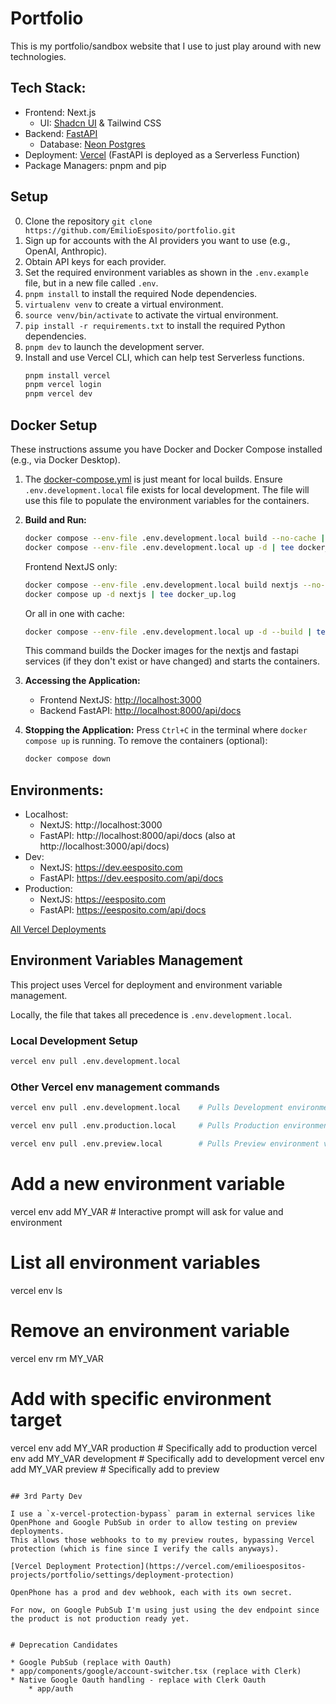 # Portfolio

This is my portfolio/sandbox website that I use to just play around with new technologies. 


## Tech Stack:
* Frontend: Next.js
    * UI: [Shadcn UI](https://ui.shadcn.com/docs) & Tailwind CSS
* Backend: [FastAPI](https://fastapi.tiangolo.com/)
    * Database: [Neon Postgres](https://neon.tech/)
* Deployment: [Vercel](https://vercel.com/) (FastAPI is deployed as a Serverless Function)
* Package Managers: pnpm and pip

## Setup

0. Clone the repository `git clone https://github.com/EmilioEsposito/portfolio.git`
1. Sign up for accounts with the AI providers you want to use (e.g., OpenAI, Anthropic).
2. Obtain API keys for each provider.
3. Set the required environment variables as shown in the `.env.example` file, but in a new file called `.env`.
4. `pnpm install` to install the required Node dependencies.
5. `virtualenv venv` to create a virtual environment.
6. `source venv/bin/activate` to activate the virtual environment.
7. `pip install -r requirements.txt` to install the required Python dependencies.
8. `pnpm dev` to launch the development server.
9. Install and use Vercel CLI, which can help test Serverless functions.
    ```bash
    pnpm install vercel
    pnpm vercel login
    pnpm vercel dev
    ```

## Docker Setup

These instructions assume you have Docker and Docker Compose installed (e.g., via Docker Desktop).

1. The [docker-compose.yml](docker-compose.yml) is just meant for local builds. Ensure `.env.development.local` file exists for local development.  The file will use this file to populate the environment variables for the containers.

2. **Build and Run:**
   ```bash
   docker compose --env-file .env.development.local build --no-cache | tee docker_build.log       
   docker compose --env-file .env.development.local up -d | tee docker_up.log       
   ```

   Frontend NextJS only:

   ```bash
   docker compose --env-file .env.development.local build nextjs --no-cache  | tee docker_build.log        
   docker compose up -d nextjs | tee docker_up.log       
   ```

    Or all in one with cache:
    ```bash
    docker compose --env-file .env.development.local up -d --build | tee docker_up_build.log       
    ```

   This command builds the Docker images for the nextjs and fastapi services (if they don't exist or have changed) and starts the containers.

3. **Accessing the Application:**
   - Frontend NextJS: [http://localhost:3000](http://localhost:3000)
   - Backend FastAPI: [http://localhost:8000/api/docs](http://localhost:8000/api/docs)

4. **Stopping the Application:**
   Press `Ctrl+C` in the terminal where `docker compose up` is running.
   To remove the containers (optional):
   ```bash
   docker compose down
   ```

## Environments:

* Localhost: 
    * NextJS: http://localhost:3000
    * FastAPI: http://localhost:8000/api/docs (also at http://localhost:3000/api/docs)
* Dev: 
    * NextJS: https://dev.eesposito.com
    * FastAPI: https://dev.eesposito.com/api/docs
* Production: 
    * NextJS: https://eesposito.com
    * FastAPI: https://eesposito.com/api/docs

[All Vercel Deployments](https://vercel.com/emilioespositos-projects/portfolio/deployments)


## Environment Variables Management

This project uses Vercel for deployment and environment variable management.

Locally, the file that takes all precedence is `.env.development.local`. 

### Local Development Setup

```bash
vercel env pull .env.development.local
```

### Other Vercel env management commands
```bash
vercel env pull .env.development.local    # Pulls Development environment vars
```

```bash
vercel env pull .env.production.local     # Pulls Production environment vars
```

```bash
vercel env pull .env.preview.local        # Pulls Preview environment vars
```

# Add a new environment variable
vercel env add MY_VAR                     # Interactive prompt will ask for value and environment

# List all environment variables
vercel env ls

# Remove an environment variable
vercel env rm MY_VAR

# Add with specific environment target
vercel env add MY_VAR production         # Specifically add to production
vercel env add MY_VAR development        # Specifically add to development
vercel env add MY_VAR preview            # Specifically add to preview
```

## 3rd Party Dev

I use a `x-vercel-protection-bypass` param in external services like OpenPhone and Google PubSub in order to allow testing on preview deployments. 
This allows those webhooks to to my preview routes, bypassing Vercel protection (which is fine since I verify the calls anyways). 

[Vercel Deployment Protection](https://vercel.com/emilioespositos-projects/portfolio/settings/deployment-protection)

OpenPhone has a prod and dev webhook, each with its own secret. 

For now, on Google PubSub I'm using just using the dev endpoint since the product is not production ready yet. 


# Deprecation Candidates

* Google PubSub (replace with Oauth)
* app/components/google/account-switcher.tsx (replace with Clerk)
* Native Google Oauth handling - replace with Clerk Oauth
    * app/auth

